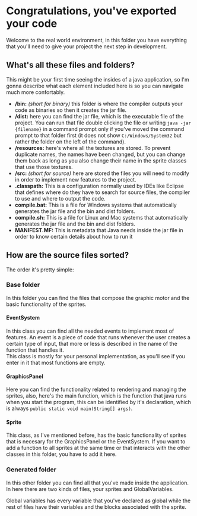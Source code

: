 # Congratulations, you've exported your code
Welcome to the real world environment, in this folder you have everything that you'll need to give your project the next step in development.
## What's all these files and folders?
This might be your first time seeing the insides of a java application, so I'm gonna describe what each element included here is so you can navigate much more confortably.
* **/bin:** *(short for binary)* this folder is where the compiler outputs your code as binaries so then it creates the jar file.
* **/dist:** here you can find the jar file, which is the executable file of the project. You can run that file double clicking the file or writing `java -jar {filename}` in a command prompt only if you've moved the command prompt to that folder first (it does not show `C:/Windows/System32` but rather the folder on the left of the command).
* **/resources:** here's where all the textures are stored. To prevent duplicate names, the names have been changed, but you can change them back as long as you also change their name in the sprite classes that use those textures.
* **/src:** *(short for source)* here are stored the files you will need to modify in order to implement new features to the project.
* **.classpath:** This is a configuration normally used by IDEs like Eclipse that defines where do they have to search for source files, the compiler to use and where to output the code.
* **compile.bat:** This is a file for Windows systems that automatically generates the jar file and the bin and dist folders.
* **compile.sh:** This is a file for Linux and Mac systems that automatically generates the jar file and the bin and dist folders.
* **MANIFEST.MF:** This is metadata that Java needs inside the jar file in order to know certain details about how to run it

## How are the source files sorted?
The order it's pretty simple:
### Base folder
In this folder you can find the files that compose the graphic motor and the basic functionality of the sprites.
#### EventSystem
In this class you can find all the needed events to implement most of features. An event is a piece of code that runs whenever the user creates a certain type of input, that more or less is described in the name of the function that handles it. <br>
This class is mostly for your personal implementation, as you'll see if you enter in it that most functions are empty.

#### GraphicsPanel
Here you can find the functionality related to rendering and managing the sprites, also, here's the main function, which is the function that java runs when you start the program, this can be identified by it's declaration, which is always `public static void main(String[] args)`.

#### Sprite
This class, as I've mentioned before, has the basic functionality of sprites that is necesary for the GraphicsPanel or the EventSystem. If you want to add a function to all sprites at the same time or that interacts with the other classes in this folder, you have to add it here.

### Generated folder
In this other folder you can find all that you've made inside the application.
In here there are two kinds of files, your sprites and GlobalVariables.

Global variables has every variable that you've declared as global while the rest of files have their variables and the blocks associated with the sprite.